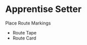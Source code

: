 # Apprentise Setter

Place <route>Route</route> Markings
- <route>Route</route> Tape
- <route>Route</route> Card